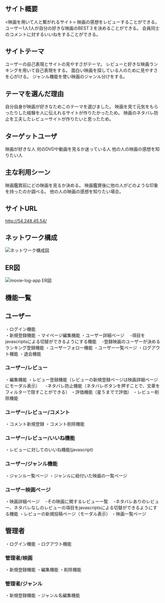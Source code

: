 # <movie-log-app>

## サイト概要
<映画を用いて人と繋がれるサイト>
映画の感想をレビューすることができる。
ユーザー1人1人が自分の好きな映画のBEST３を決めることができる。
会員同士のコメントに対するいいねをすることができる。

## サイトテーマ
ユーザーの自己表現とサイトの見やすさがテーマ。
レビューと好きな映画ランキングを用いて自己表現をする。
面白い映画を探している人のために見やすさを心がける。
ジャンル機能を使い映画のジャンル分けをする。

## テーマを選んだ理由
自分自身が映画が好きなためこのテーマを選びました。
映画を見て元気をもらったりした経験を人に伝えれるサイトが作りたかったため。
映画のネタバレ防止を工夫したレビューサイトが作りたいと思ったため。

## ターゲットユーザ
映画が好きな人
何のDVDや動画を見るか迷っている人
他の人の映画の感想を知りたい人

## 主な利用シーン
映画鑑賞前にどの映画を見るか決める。
映画鑑賞後に他の人がどのような印象を持ったのか調べる。
他の人の映画の感想を知りたい場合。

## サイトURL
http://54.248.45.54/

## ネットワーク構成
![ネットワーク構成図](https://user-images.githubusercontent.com/59969400/87900197-9d36c300-ca8e-11ea-8c98-9e2b247243bd.png)

## ER図
![movie-log-app ER図](https://user-images.githubusercontent.com/59969400/87900877-88f3c580-ca90-11ea-9c85-eabff7114e7d.png)

## 機能一覧

## ユーザー
・ログイン機能<br/>
・新規登録機能
・マイページ編集機能
・ユーザー詳細ページ
　-項目をjavascriptsによる切替ができるようにする機能
　-登録映画のユーザーが決めるランキング登録機能
・ユーザーフォロー機能
・ユーザー一覧ページ
・ログアウト機能
・退会機能
### ユーザー/レビュー
・編集機能
・レビュー登録機能（レビューの新規登録ページは映画詳細ページにモーダル表示）
　-ネタバレ防止機能（ネタバレボタンを押すことで、文章をフィルターで隠すことができる）
・評価機能（星５までで評価）
・レビュー削除機能
### ユーザー/レビュー/コメント
・コメント新規登録
・コメント削除機能
### ユーザー/レビュー/いいね機能
・レビューに対してのいいね機能(javascript)
### ユーザー/ジャンル機能
・ジャンル一覧ページ
・ジャンルに紐付いた映画の一覧ページ
### ユーザー映画ページ
・映画詳細ページ
　-その映画に関するレビュー一覧
　-ネタバレありのレビュー、ネタバレなしのレビューの項目をjavascriptsによる切替ができるようにする機能
・レビューの新規投稿ページ（モーダル表示）
・映画一覧ページ

## 管理者
・ログイン機能
・ログアウト機能
### 管理者/映画
・新規登録機能
・編集機能
・削除機能
### 管理者/ジャンル
・新規登録機能
・ジャンル名編集機能


